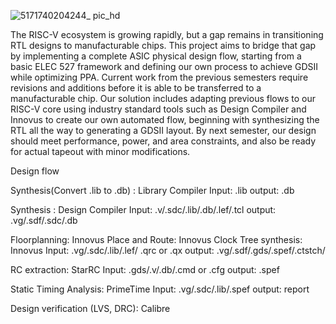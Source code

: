 
![5171740204244_ pic_hd](https://github.com/user-attachments/assets/1e792bb7-0332-437a-81ed-7ccd6fe82ebe)





The RISC-V ecosystem is growing rapidly, but a gap remains in transitioning RTL designs to manufacturable chips. This project aims to bridge that gap by implementing a complete ASIC physical design flow, starting from a basic ELEC 527 framework and defining our own process to achieve GDSII while optimizing PPA. Current work from the previous semesters require revisions and additions before it is able to be transferred to a manufacturable chip. Our solution includes adapting previous flows to our RISC-V core using industry standard tools such as Design Compiler and Innovus to create our own automated flow, beginning with synthesizing the RTL all the way to generating a GDSII layout. By next semester, our design should meet performance, power, and area constraints, and also be ready for actual tapeout with minor modifications.

Design flow

Synthesis(Convert .lib to .db) : Library Compiler
Input: .lib 	output: .db

Synthesis : Design Compiler
Input: .v/.sdc/.lib/.db/.lef/.tcl 	output: .vg/.sdf/.sdc/.db
 
Floorplanning: Innovus
Place and Route: Innovus
Clock Tree synthesis: Innovus
Input: .vg/.sdc/.lib/.lef/ .qrc or .qx 	output: .vg/.sdf/.gds/.spef/.ctstch/

RC extraction: StarRC
Input: .gds/.v/.db/.cmd or .cfg	 output: .spef

Static Timing Analysis: PrimeTime
Input: .vg/.sdc/.lib/.spef 	output: report

Design verification (LVS, DRC): Calibre
